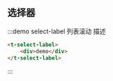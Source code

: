 ## 选择器

:::demo select-label 列表滚动 描述
```html
<t-select-label>
    <div>demo</div>
</t-select-label>
```
:::